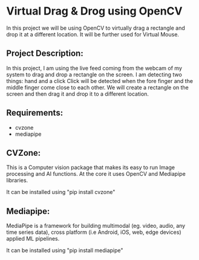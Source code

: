# Virtual Drag & Drog using OpenCV
In this project we will be using OpenCV to virtually drag a rectangle and drop it at a different location. It will be further used for Virtual Mouse.

## Project Description: 
In this project, I am using the live feed coming from the webcam of my system to drag and drop a rectangle on the screen. I am detecting two things: hand and a click
Click will be detected when the fore finger and the middle finger come close to each other. We will create a rectangle on the screen and then drag it and drop it to a different location.

## Requirements:
- cvzone
- mediapipe

## CVZone:
This is a Computer vision package that makes its easy to run Image processing and AI functions. At the core it uses OpenCV and Mediapipe libraries.

It can be installed using "pip install cvzone"

## Mediapipe:
MediaPipe is a framework for building multimodal (eg. video, audio, any time series data), cross platform (i.e Android, iOS, web, edge devices) applied ML pipelines.

It can be installed using "pip install mediapipe"
